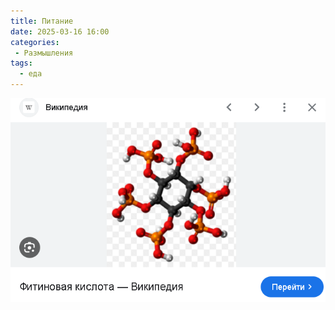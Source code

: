 ```yaml
---
title: Питание
date: 2025-03-16 16:00
categories: 
 - Размышления
tags:
  - еда
---
```


![image-20250316164827902](./Питание/image-20250316164827902.png)